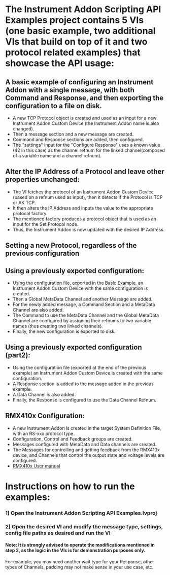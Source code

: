 # The Instrument Addon Scripting API Examples project contains 5 VIs (one basic example, two additional VIs that build on top of it and two protocol related examples) that showcase the API usage:

## A basic example of configuring an Instrument Addon with a single message, with both Command and Response, and then exporting the configuration to a file on disk.
   - A new TCP Protocol object is created and used as an input for a new Instrument Addon Custom Device (the Instrument Addon name is also changed).
   - Then a message section and a new message are created.
   - Command and Response sections are added, then configured.
   - The "settings" input for the "Configure Response" uses a known value (42 in this case) as the channel refnum for the linked channel(composed of a variable name and a channel refnum).
   
## Alter the IP Address of a Protocol and leave other properties unchanged:
   - The VI fetches the protocol of an Instrument Addon Custom Device (based on a refnum used as input), then it detects if the Protocol is TCP or AK TCP.
   - It then alters the IP Address and inputs the value to the appropriate protocol factory.
   - The mentioned factory produces a protocol object that is used as an input for the Set Protocol node.
   - Thus, the Instrument Addon is now updated with the desired IP Address.
 
## Setting a new Protocol, regardless of the previous configuration

## Using a previously exported configuration:
   - Using the configuration file, exported in the Basic Example, an Instrument Addon Custom Device with the same configuration is created.
   - Then a Global MetaData Channel and another Message are added.
   - For the newly added message, a Command Section and a MetaData Channel are also added.  
   - The Command to use the MetaData Channel and the Global MetaData Channel are configured by assigning their refnums to two variable names (thus creating two linked channels).
   - Finally, the new configuration is exported to disk.
   
## Using a previously exported configuration (part2):
   - Using the configuration file (exported at the end of the previous example) an Instrument Addon Custom Device is created with the same configuration.
   - A Response section is added to the message added in the previous example. 
   - A Data Channel is also added.
   - Finally, the Response is configured to use the Data Channel Refnum.
   
## RMX410x Configuration:
   - A new Instrument Addon is created in the target System Definition File, with an RS-xxx protocol type.
   - Configuration, Control and Feedback groups are created.
   - Messages configured with MetaData and Data channels are created.
   - The Messages for controlling and getting feedback from the RMX410x device, and Channels that control the output state and voltage levels are configured.
   - [RMX410x User manual](https://www.ni.com/pdf/manuals/377396b.pdf)
   
# **Instructions on how to run the examples:**

### 1) Open the Instrument Addon Scripting API Examples.lvproj
### 2) Open the desired VI and modify the message type, settings, config file paths as desired and run the VI 
#### **Note:** It is strongly advised to operate the modifications mentioned in step 2, as the logic in the VIs is for demonstration purposes only. 
For example, you may need another wait type for your Response, other types of Channels, padding may not make sense in your use case, etc.